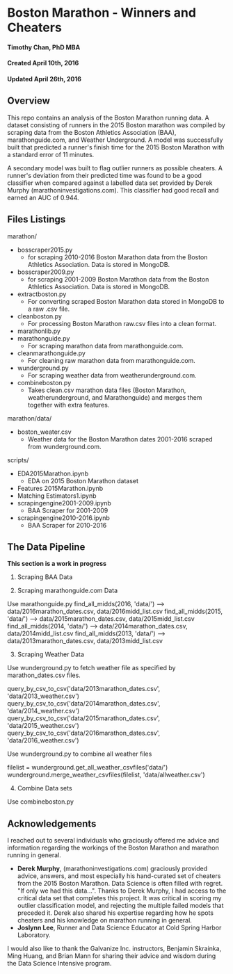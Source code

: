 # Boston Marathon - Winners and Cheaters

#### Timothy Chan, PhD MBA
#### Created April 10th, 2016
#### Updated April 26th, 2016

## Overview

This repo contains an analysis of the Boston Marathon running data.  A dataset consisting of runners in the 2015 Boston marathon was compiled by scraping data from the Boston Athletics Association (BAA), marathonguide.com, and Weather Underground.  A model was successfully built that predicted a runner's finish time for the 2015 Boston Marathon with a standard error of 11 minutes.

A secondary model was built to flag outlier runners as possible cheaters.  A runner's deviation from their predicted time was found to be a good classifier when compared against a labelled data set provided by Derek Murphy (marathoninvestigations.com).  This classifier had good recall and earned an AUC of 0.944.

## Files Listings

marathon/
- bosscraper2015.py
  - for scraping 2010-2016 Boston Marathon data from the Boston Athletics Association.  Data is stored in MongoDB.
- bosscraper2009.py
  - for scraping 2001-2009 Boston Marathon data from the Boston Athletics Association.  Data is stored in MongoDB.
- extractboston.py
  - For converting scraped Boston Marathon data stored in MongoDB to a raw .csv file.
- cleanboston.py
  - For processing Boston Marathon raw.csv files into a clean format.
- marathonlib.py
- marathonguide.py
  - For scraping marathon data from marathonguide.com.
- cleanmarathonguide.py
  - For cleaning raw marathon data from marathonguide.com.
- wunderground.py
  - For scraping weather data from weatherunderground.com.
- combineboston.py
  - Takes clean.csv marathon data files (Boston Marathon, weatherunderground, and Marathonguide) and merges them together with extra features.

marathon/data/
- boston_weater.csv
  - Weather data for the Boston Marathon dates 2001-2016 scraped from wunderground.com.

scripts/
- EDA2015Marathon.ipynb
  - EDA on 2015 Boston Marathon dataset
- Features 2015Marathon.ipynb
- Matching Estimators1.ipynb
- scrapingengine2001-2009.ipynb
  - BAA Scraper for 2001-2009
- scrapingengine2010-2016.ipynb
  - BAA Scraper for 2010-2016

## The Data Pipeline

**This section is a work in progress**

1. Scraping BAA Data

2. Scraping marathonguide.com Data

Use marathonguide.py
  find_all_midds(2016, 'data/') --> data/2016marathon_dates.csv, data/2016midd_list.csv
  find_all_midds(2015, 'data/') --> data/2015marathon_dates.csv, data/2015midd_list.csv
  find_all_midds(2014, 'data/') --> data/2014marathon_dates.csv, data/2014midd_list.csv
  find_all_midds(2013, 'data/') --> data/2013marathon_dates.csv, data/2013midd_list.csv

3. Scraping Weather Data

Use wunderground.py to fetch weather file as specified by marathon_dates.csv files.

  query_by_csv_to_csv('data/2013marathon_dates.csv', 'data/2013_weather.csv')
  query_by_csv_to_csv('data/2014marathon_dates.csv', 'data/2014_weather.csv')
  query_by_csv_to_csv('data/2015marathon_dates.csv', 'data/2015_weather.csv')
  query_by_csv_to_csv('data/2016marathon_dates.csv', 'data/2016_weather.csv')

Use wunderground.py to combine all weather files

  filelist = wunderground.get_all_weather_csvfiles('data/')
  wunderground.merge_weather_csvfiles(filelist, 'data/allweather.csv')

4. Combine Data sets

Use combineboston.py




## Acknowledgements

I reached out to several individuals who graciously offered me advice and information regarding the workings of the Boston Marathon and marathon running in general.

- **Derek Murphy**, (marathoninvestigations.com) graciously provided advice, answers, and most especially his hand-curated set of cheaters from the 2015 Boston Marathon.  Data Science is often filled with regret.  "If only we had this data...".  Thanks to Derek Murphy, I had access to the critical data set that completes this project.  It was critical in scoring my outlier classification model, and rejecting the multiple failed models that preceded it.  Derek also shared his expertise regarding how he spots cheaters and his knowledge on marathon running in general.
- **Joslynn Lee**, Runner and Data Science Educator at Cold Spring Harbor Laboratory.

I would also like to thank the Galvanize Inc. instructors, Benjamin Skrainka, Ming Huang, and Brian Mann for sharing their advice and wisdom during the Data Science Intensive program.
